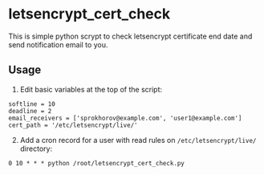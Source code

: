 # letsencrypt_cert_check
This is simple python scrypt to check letsencrypt certificate end date and send notification email to you.

## Usage

1) Edit basic variables at the top of the script:
```
softline = 10
deadline = 2
email_receivers = ['sprokhorov@example.com', 'user1@example.com']
cert_path = '/etc/letsencrypt/live/'
```
2) Add a cron record for a user with read rules on `/etc/letsencrypt/live/` directory:
```
0 10 * * * python /root/letsencrypt_cert_check.py
```
